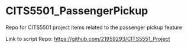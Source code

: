 # CITS5501_PassengerPickup
Repo for CITS5501 project items related to the passenger pickup feature

Link to script Repo: https://github.com/21959293/CITS5551_Project
